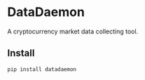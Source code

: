 # DataDaemon
A cryptocurrency market data collecting tool.

## Install
```
pip install datadaemon
```